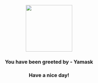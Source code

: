 <p align="center">
            <img src="https://raw.githubusercontent.com/PokeAPI/sprites/master/sprites/pokemon/562.png" width="150" height="150">
          </p>
          <h3 align="center">You have been greeted by - <b>Yamask</b></h3>
          <h3 align="center">Have a nice day!</h3>
        